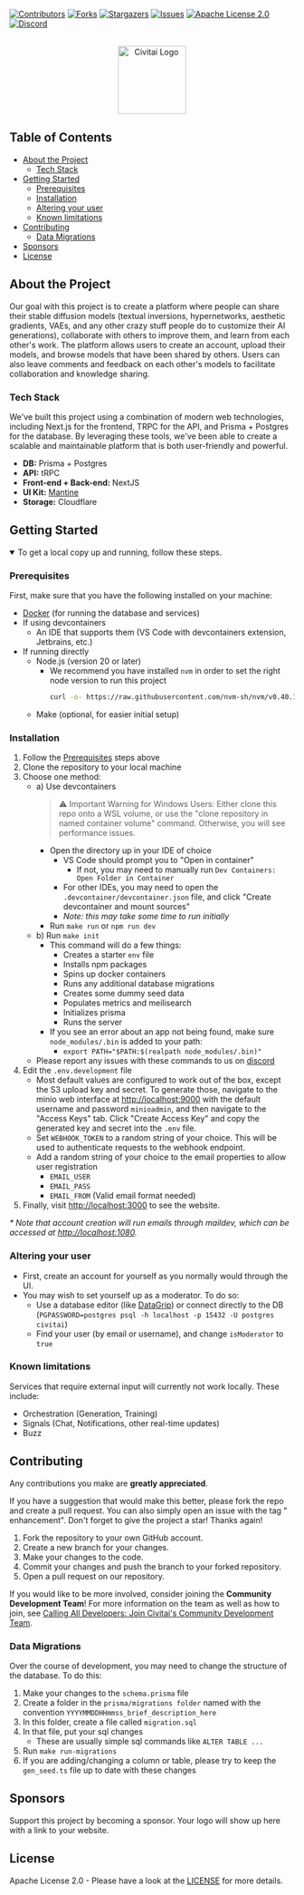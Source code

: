 [![Contributors][contributors-shield]][contributors-url]
[![Forks][forks-shield]][forks-url]
[![Stargazers][stars-shield]][stars-url]
[![Issues][issues-shield]][issues-url]
[![Apache License 2.0][license-shield]][license-url]
[![Discord][discord-shield]][discord-url]

<br />
<div align="center">
  <a href="https://civitai.com/">
    <img src="media/logo.png" alt="Civitai Logo" width="120" height="auto">
  </a>
</div>

## Table of Contents

- [About the Project](#about-the-project)
    - [Tech Stack](#tech-stack)
- [Getting Started](#getting-started)
    - [Prerequisites](#prerequisites)
    - [Installation](#installation)
    - [Altering your user](#altering-your-user)
    - [Known limitations](#known-limitations)
- [Contributing](#contributing)
    - [Data Migrations](#data-migrations)
- [Sponsors](#sponsors)
- [License](#license)

## About the Project

Our goal with this project is to create a platform where people can share their stable diffusion models (textual inversions, hypernetworks, aesthetic
gradients, VAEs, and any other crazy stuff people do to customize their AI generations), collaborate with others to improve them, and learn from each
other's work. The platform allows users to create an account, upload their models, and browse models that have been shared by others. Users can also
leave comments and feedback on each other's models to facilitate collaboration and knowledge sharing.

### Tech Stack

We've built this project using a combination of modern web technologies, including Next.js for the frontend, TRPC for the API, and Prisma + Postgres
for the database. By leveraging these tools, we've been able to create a scalable and maintainable platform that is both user-friendly and powerful.

- **DB:** Prisma + Postgres
- **API:** tRPC
- **Front-end + Back-end:** NextJS
- **UI Kit:** [Mantine](https://mantine.dev/)
- **Storage:** Cloudflare

## Getting Started

<details open>
<summary>To get a local copy up and running, follow these steps.</summary>

### Prerequisites

First, make sure that you have the following installed on your machine:

- [Docker](https://www.docker.com/) (for running the database and services)
- If using devcontainers
    - An IDE that supports them (VS Code with devcontainers extension, Jetbrains, etc.)
- If running directly
    - Node.js (version 20 or later)
        - We recommend you have installed `nvm` in order to set the right node version to run this project
          ```sh
          curl -o- https://raw.githubusercontent.com/nvm-sh/nvm/v0.40.1/install.sh | bash
          ```
    - Make (optional, for easier initial setup)

### Installation

1. Follow the [Prerequisites](#prerequisites) steps above
2. Clone the repository to your local machine
3. Choose one method:
    - a) Use devcontainers
      > ⚠️ Important Warning for Windows Users: Either clone this repo onto a WSL volume, or use the "clone repository in named container volume"
      command. Otherwise, you will see performance issues.
        - Open the directory up in your IDE of choice
            - VS Code should prompt you to "Open in container"
                - If not, you may need to manually run `Dev Containers: Open Folder in Container`
            - For other IDEs, you may need to open the `.devcontainer/devcontainer.json` file, and click "Create devcontainer and mount sources"
            - _Note: this may take some time to run initially_
        - Run `make run` or `npm run dev`
    - b) Run `make init`
        - This command will do a few things:
            - Creates a starter `env` file
            - Installs npm packages
            - Spins up docker containers
            - Runs any additional database migrations
            - Creates some dummy seed data
            - Populates metrics and meilisearch
            - Initializes prisma
            - Runs the server
        - If you see an error about an app not being found, make sure `node_modules/.bin` is added to your path:
            - `export PATH="$PATH:$(realpath node_modules/.bin)"`
    - Please report any issues with these commands to us on [discord][discord-url]
4. Edit the `.env.development` file
    - Most default values are configured to work out of the box, except the S3 upload key and secret. To generate those, navigate to
      the minio web interface at [http://localhost:9000](http://localhost:9000) with the default username and password `minioadmin`, and then navigate
      to the "Access Keys" tab. Click "Create Access Key" and copy the generated key and secret into the `.env` file.
    - Set `WEBHOOK_TOKEN` to a random string of your choice. This will be used to authenticate requests to the webhook endpoint.
    - Add a random string of your choice to the email properties to allow user registration
        - `EMAIL_USER`
        - `EMAIL_PASS`
        - `EMAIL_FROM` (Valid email format needed)
5. Finally, visit [http://localhost:3000](http://localhost:3000) to see the website.

_&ast; Note that account creation will run emails through maildev, which can be accessed at [http://localhost:1080](http://localhost:1080)._

### Altering your user

- First, create an account for yourself as you normally would through the UI.
- You may wish to set yourself up as a moderator. To do so:
    - Use a database editor (like [DataGrip](https://www.jetbrains.com/datagrip/)) or connect directly to the
      DB (`PGPASSWORD=postgres psql -h localhost -p 15432 -U postgres civitai`)
    - Find your user (by email or username), and change `isModerator` to `true`

### Known limitations

Services that require external input will currently not work locally. These include:

- Orchestration (Generation, Training)
- Signals (Chat, Notifications, other real-time updates)
- Buzz

</details>

## Contributing

Any contributions you make are **greatly appreciated**.

If you have a suggestion that would make this better, please fork the repo and create a pull request. You can also simply open an issue with the tag "
enhancement".
Don't forget to give the project a star! Thanks again!

1. Fork the repository to your own GitHub account.
2. Create a new branch for your changes.
3. Make your changes to the code.
4. Commit your changes and push the branch to your forked repository.
5. Open a pull request on our repository.

If you would like to be more involved, consider joining the **Community Development Team**! For more information on the team as well as how to join,
see [Calling All Developers: Join Civitai's Community Development Team](https://civitai.com/articles/7782).

### Data Migrations

Over the course of development, you may need to change the structure of the database. To do this:

1. Make your changes to the `schema.prisma` file
2. Create a folder in the `prisma/migrations folder` named with the convention `YYYYMMDDHHmmss_brief_description_here`
3. In this folder, create a file called `migration.sql`
4. In that file, put your sql changes
    - These are usually simple sql commands like `ALTER TABLE ...`
5. Run `make run-migrations`
6. If you are adding/changing a column or table, please try to keep the `gen_seed.ts` file up to date with these changes

## Sponsors

Support this project by becoming a sponsor. Your logo will show up here with a link to your website.

## License

Apache License 2.0 - Please have a look at the [LICENSE](/LICENSE) for more details.


[contributors-shield]: https://img.shields.io/github/contributors/civitai/civitai.svg?style=for-the-badge

[contributors-url]: https://github.com/civitai/civitai/graphs/contributors

[forks-shield]: https://img.shields.io/github/forks/civitai/civitai.svg?style=for-the-badge

[forks-url]: https://github.com/civitai/civitai/network/members

[stars-shield]: https://img.shields.io/github/stars/civitai/civitai.svg?style=for-the-badge

[stars-url]: https://github.com/civitai/civitai/stargazers

[issues-shield]: https://img.shields.io/github/issues/civitai/civitai.svg?style=for-the-badge

[issues-url]: https://github.com/civitai/civitai/issues

[license-shield]: https://img.shields.io/github/license/civitai/civitai.svg?style=for-the-badge

[license-url]: https://github.com/civitai/civitai/blob/master/LICENSE

[discord-shield]: https://img.shields.io/discord/1037799583784370196?style=for-the-badge

[discord-url]: https://discord.gg/UwX5wKwm6c
